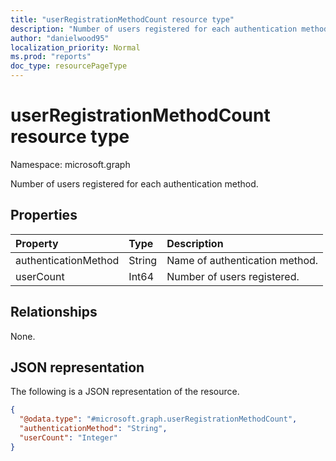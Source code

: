 ```yaml
---
title: "userRegistrationMethodCount resource type"
description: "Number of users registered for each authentication method."
author: "danielwood95"
localization_priority: Normal
ms.prod: "reports"
doc_type: resourcePageType
---
```


# userRegistrationMethodCount resource type

Namespace: microsoft.graph

Number of users registered for each authentication method.

## Properties
|Property|Type|Description|
|:---|:---|:---|
|authenticationMethod|String|Name of authentication method.|
|userCount|Int64|Number of users registered.|

## Relationships
None.

## JSON representation
The following is a JSON representation of the resource.
<!-- {
  "blockType": "resource",
  "@odata.type": "microsoft.graph.userRegistrationMethodCount"
}
-->
``` json
{
  "@odata.type": "#microsoft.graph.userRegistrationMethodCount",
  "authenticationMethod": "String",
  "userCount": "Integer"
}
```